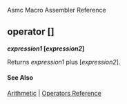 Asmc Macro Assembler Reference

## operator []

**_expression1_ [_expression2_]**

Returns _expression1_ plus [_expression2_].

#### See Also

[Arithmetic](arithmetic.md) | [Operators Reference](readme.md)
